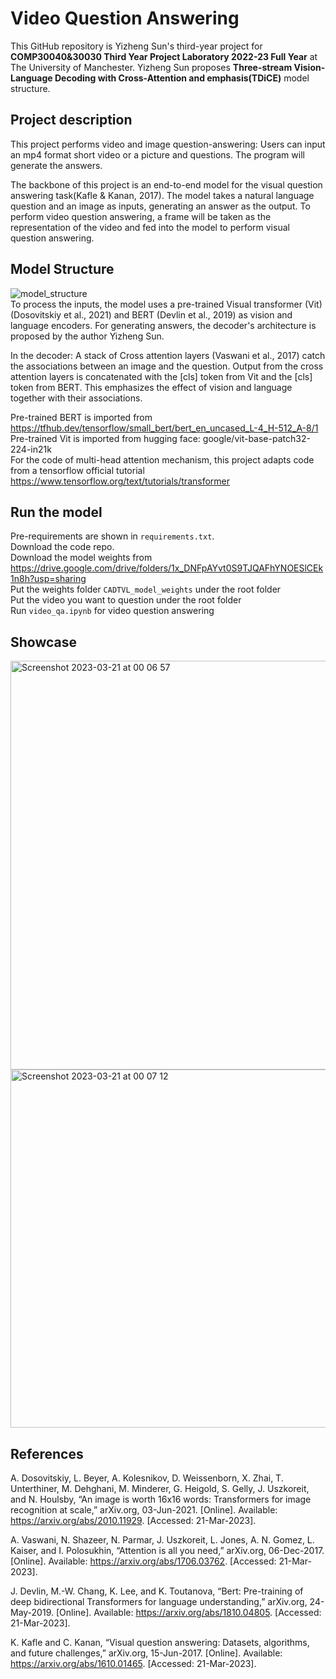 # Video Question Answering
This GitHub repository is Yizheng Sun's third-year project for <strong>COMP30040&30030 Third Year Project Laboratory 2022-23 Full Year</strong> at The University of Manchester. Yizheng Sun proposes <strong>Three-stream Vision-Language Decoding with Cross-Attention and emphasis(TDiCE)</strong> model structure.

## Project description
This project performs video and image question-answering: Users can input an mp4 format short video or a picture and questions. The program will generate the answers. 

The backbone of this project is an end-to-end model for the visual question answering task(Kafle & Kanan, 2017). The model takes a natural language question and an image as inputs, generating an answer as the output. To perform video question answering, a frame will be taken as the representation of the video and fed into the model to perform visual question answering.


## Model Structure
![model_structure](https://user-images.githubusercontent.com/105564219/226486112-d2c9247e-3a39-48ad-80d3-833fe2b59285.png)
</br>
To process the inputs, the model uses a pre-trained Visual transformer (Vit) (Dosovitskiy et al., 2021) and BERT (Devlin et al., 2019) as vision and language encoders. For generating answers, the decoder's architecture is proposed by the author Yizheng Sun. 

In the decoder: A stack of Cross attention layers (Vaswani et al., 2017) catch the associations between an image and the question. Output from the cross attention layers is concatenated with the [cls] token from Vit and the [cls] token from BERT. This emphasizes the effect of vision and language together with their associations. 

Pre-trained BERT is imported from https://tfhub.dev/tensorflow/small_bert/bert_en_uncased_L-4_H-512_A-8/1 </br>
Pre-trained Vit is imported from hugging face: google/vit-base-patch32-224-in21k </br>
For the code of multi-head attention mechanism, this project adapts code from a tensorflow official tutorial https://www.tensorflow.org/text/tutorials/transformer
## Run the model
Pre-requirements are shown in `requirements.txt`.
<br>Download the code repo. 
</br>Download the model weights from
https://drive.google.com/drive/folders/1x_DNFpAYvt0S9TJQAFhYNOESlCEk1n8h?usp=sharing
</br>Put the weights folder `CADTVL_model_weights` under the root folder
</br>Put the video you want to question under the root folder
</br>Run `video_qa.ipynb` for video question answering

## Showcase
<img width="654" alt="Screenshot 2023-03-21 at 00 06 57" src="https://user-images.githubusercontent.com/105564219/226491573-b2749f4f-1308-4ce1-ac4e-e6f927deec35.png">
<img width="573" alt="Screenshot 2023-03-21 at 00 07 12" src="https://user-images.githubusercontent.com/105564219/226491578-ff2f1218-1f29-4c76-acf8-add6a625d541.png">

## References
A. Dosovitskiy, L. Beyer, A. Kolesnikov, D. Weissenborn, X. Zhai, T. Unterthiner, M. Dehghani, M. Minderer, G. Heigold, S. Gelly, J. Uszkoreit, and N. Houlsby, “An image is worth 16x16 words: Transformers for image recognition at scale,” arXiv.org, 03-Jun-2021. [Online]. Available: https://arxiv.org/abs/2010.11929. [Accessed: 21-Mar-2023]. 

A. Vaswani, N. Shazeer, N. Parmar, J. Uszkoreit, L. Jones, A. N. Gomez, L. Kaiser, and I. Polosukhin, “Attention is all you need,” arXiv.org, 06-Dec-2017. [Online]. Available: https://arxiv.org/abs/1706.03762. [Accessed: 21-Mar-2023]. 

J. Devlin, M.-W. Chang, K. Lee, and K. Toutanova, “Bert: Pre-training of deep bidirectional Transformers for language understanding,” arXiv.org, 24-May-2019. [Online]. Available: https://arxiv.org/abs/1810.04805. [Accessed: 21-Mar-2023]. 

K. Kafle and C. Kanan, “Visual question answering: Datasets, algorithms, and future challenges,” arXiv.org, 15-Jun-2017. [Online]. Available: https://arxiv.org/abs/1610.01465. [Accessed: 21-Mar-2023]. 
